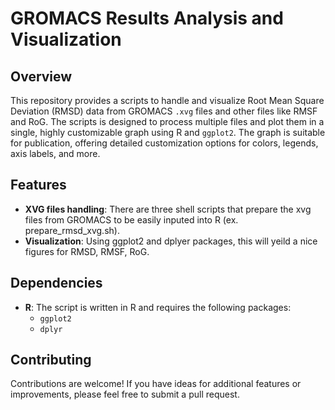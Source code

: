 # GROMACS Results Analysis and Visualization

## Overview

This repository provides a scripts to handle and visualize Root Mean Square Deviation (RMSD) data from GROMACS `.xvg` files and other files like RMSF and RoG. The scripts is designed to process multiple files and plot them in a single, highly customizable graph using R and `ggplot2`. The graph is suitable for publication, offering detailed customization options for colors, legends, axis labels, and more.

## Features

- **XVG files handling**: There are three shell scripts that prepare the xvg files from GROMACS to be easily inputed into R (ex. prepare_rmsd_xvg.sh).
- **Visualization**: Using ggplot2 and dplyer packages, this will yeild a nice figures for RMSD, RMSF, RoG.

## Dependencies

- **R**: The script is written in R and requires the following packages:
  - `ggplot2`
  - `dplyr`


## Contributing

Contributions are welcome! If you have ideas for additional features or improvements, please feel free to submit a pull request.




